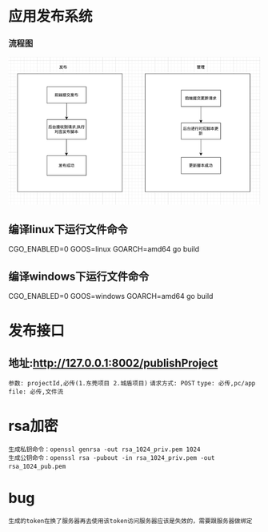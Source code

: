 # 应用发布系统 

### 流程图

![img.png](img.png)

## 编译linux下运行文件命令
CGO_ENABLED=0 GOOS=linux GOARCH=amd64 go build
## 编译windows下运行文件命令
CGO_ENABLED=0 GOOS=windows GOARCH=amd64 go build


# 发布接口
## 地址:http://127.0.0.1:8002/publishProject
`参数: projectId,必传(1.东莞项目 2.城盾项目)`
`请求方式: POST`
`type: 必传,pc/app`
`file: 必传,文件流`

# rsa加密
`生成私钥命令：openssl genrsa -out rsa_1024_priv.pem 1024`  
`生成公钥命令：openssl rsa -pubout -in rsa_1024_priv.pem -out rsa_1024_pub.pem`

# bug
`生成的token在换了服务器再去使用该token访问服务器应该是失效的，需要跟服务器做绑定`